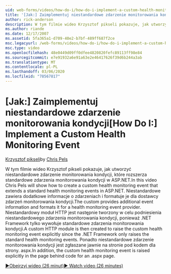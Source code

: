 ```yaml
---
uid: web-forms/videos/how-do-i/how-do-i-implement-a-custom-health-monitoring-event
title: '[Jak:] Zaimplementuj niestandardowe zdarzenie monitorowania kondycji | Microsoft Docs'
author: rick-anderson
description: W tym filmie wideo Krzysztof pikseli pokazuje, jak utworzyć niestandardowe zdarzenie monitorowania kondycji, które rozszerza standardowe zdarzenia monitorowania kondycji w ASP.NET. Niestandardowy Pro...
ms.author: riande
ms.date: 12/17/2007
ms.assetid: 5fa365a1-d709-40e2-b7bf-489ff687f2ce
msc.legacyurl: /web-forms/videos/how-do-i/how-do-i-implement-a-custom-health-monitoring-event
msc.type: video
ms.openlocfilehash: 48e0449d09ff0dfee4820820fefc89113ff98e84
ms.sourcegitcommit: e7e91932a6e91a63e2e46417626f39d6b244a3ab
ms.translationtype: MT
ms.contentlocale: pl-PL
ms.lasthandoff: 03/06/2020
ms.locfileid: "78567817"
---
```

# <a name="how-do-i-implement-a-custom-health-monitoring-event"></a><span data-ttu-id="eaf60-104">[Jak:] Zaimplementuj niestandardowe zdarzenie monitorowania kondycji</span><span class="sxs-lookup"><span data-stu-id="eaf60-104">[How Do I:] Implement a Custom Health Monitoring Event</span></span>

<span data-ttu-id="eaf60-105">[Krzysztof pikseli](https://twitter.com/chrispels)</span><span class="sxs-lookup"><span data-stu-id="eaf60-105">by [Chris Pels](https://twitter.com/chrispels)</span></span>

<span data-ttu-id="eaf60-106">W tym filmie wideo Krzysztof pikseli pokazuje, jak utworzyć niestandardowe zdarzenie monitorowania kondycji, które rozszerza standardowe zdarzenia monitorowania kondycji w ASP.NET.</span><span class="sxs-lookup"><span data-stu-id="eaf60-106">In this video Chris Pels will show how to create a custom health monitoring event that extends a standard health monitoring events in ASP.NET.</span></span> <span data-ttu-id="eaf60-107">Niestandardowe zawiera dodatkowe informacje o zdarzeniach i formatuje je dla dostawcy zdarzeń monitorowania kondycji.</span><span class="sxs-lookup"><span data-stu-id="eaf60-107">The custom provides additional event information and formats it for a health monitoring event provider.</span></span> <span data-ttu-id="eaf60-108">Niestandardowy moduł HTTP jest następnie tworzony w celu podniesienia niestandardowego zdarzenia monitorowania kondycji, ponieważ .NET Framework tylko wywołuje standardowe zdarzenia monitorowania kondycji.</span><span class="sxs-lookup"><span data-stu-id="eaf60-108">A custom HTTP module is then created to raise the custom health monitoring event explicitly since the .NET Framework only raises the standard health monitoring events.</span></span> <span data-ttu-id="eaf60-109">Ponadto niestandardowe zdarzenie monitorowania kondycji jest zgłaszane jawnie na stronie pod kodem dla strony. aspx.</span><span class="sxs-lookup"><span data-stu-id="eaf60-109">In addition, the custom health monitoring event is raised explicitly in the page behind code for an .aspx page.</span></span>

[<span data-ttu-id="eaf60-110">&#9654;Obejrzyj wideo (26 minut)</span><span class="sxs-lookup"><span data-stu-id="eaf60-110">&#9654; Watch video (26 minutes)</span></span>](https://channel9.msdn.com/Blogs/ASP-NET-Site-Videos/how-do-i-implement-a-custom-health-monitoring-event)
